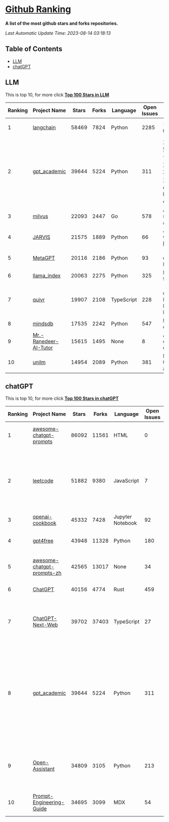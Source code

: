 [Github Ranking](./README.md)
==========

**A list of the most github stars and forks repositories.**

*Last Automatic Update Time: 2023-08-14 03:18:13*

## Table of Contents
 * [LLM](#LLM)
 * [chatGPT](#chatGPT)

## LLM

This is top 10, for more click **[Top 100 Stars in LLM](Top100/LLM.md)**

| Ranking | Project Name | Stars | Forks | Language | Open Issues | Description | Last Commit |
| ------- | ------------ | ----- | ----- | -------- | ----------- | ----------- | ----------- |
| 1 | [langchain](https://github.com/langchain-ai/langchain) | 58469 | 7824 | Python | 2285 | ⚡ Building applications with LLMs through composability ⚡ | 2023-08-14T01:53:32Z |
| 2 | [gpt_academic](https://github.com/binary-husky/gpt_academic) | 39644 | 5224 | Python | 311 | 为ChatGPT/GLM提供图形交互界面，特别优化论文阅读/润色/写作体验，模块化设计，支持自定义快捷按钮&函数插件，支持Python和C++等项目剖析&自译解功能，PDF/LaTex论文翻译&总结功能，支持并行问询多种LLM模型，支持清华chatglm2等本地模型。兼容复旦MOSS, llama, rwkv, newbing, claude, claude2等 | 2023-08-14T02:54:46Z |
| 3 | [milvus](https://github.com/milvus-io/milvus) | 22093 | 2447 | Go | 578 | A cloud-native vector database, storage for next generation AI applications | 2023-08-14T03:15:40Z |
| 4 | [JARVIS](https://github.com/microsoft/JARVIS) | 21575 | 1889 | Python | 66 | JARVIS, a system to connect LLMs with ML community. Paper: https://arxiv.org/pdf/2303.17580.pdf | 2023-07-28T09:59:24Z |
| 5 | [MetaGPT](https://github.com/geekan/MetaGPT) | 20116 | 2186 | Python | 93 | 🌟 The Multi-Agent Framework: Given one line Requirement, return PRD, Design, Tasks, Repo | 2023-08-13T13:22:01Z |
| 6 | [llama_index](https://github.com/jerryjliu/llama_index) | 20063 | 2275 | Python | 325 | LlamaIndex (GPT Index) is a data framework for your LLM applications | 2023-08-14T02:45:53Z |
| 7 | [quivr](https://github.com/StanGirard/quivr) | 19907 | 2108 | TypeScript | 228 | 🧠 Dump all your files and chat with it using your Generative AI Second Brain using LLMs ( GPT 3.5/4, Private, Anthropic, VertexAI ) & Embeddings 🧠  | 2023-08-13T23:32:50Z |
| 8 | [mindsdb](https://github.com/mindsdb/mindsdb) | 17535 | 2242 | Python | 547 | MindsDB connects AI models to databases. | 2023-08-13T22:23:37Z |
| 9 | [Mr.-Ranedeer-AI-Tutor](https://github.com/JushBJJ/Mr.-Ranedeer-AI-Tutor) | 15615 | 1495 | None | 8 | A GPT-4 AI Tutor Prompt for customizable personalized learning experiences. | 2023-07-15T10:58:29Z |
| 10 | [unilm](https://github.com/microsoft/unilm) | 14954 | 2089 | Python | 381 | Large-scale Self-supervised Pre-training Across Tasks, Languages, and Modalities | 2023-08-11T14:21:40Z |


## chatGPT

This is top 10, for more click **[Top 100 Stars in chatGPT](Top100/chatGPT.md)**

| Ranking | Project Name | Stars | Forks | Language | Open Issues | Description | Last Commit |
| ------- | ------------ | ----- | ----- | -------- | ----------- | ----------- | ----------- |
| 1 | [awesome-chatgpt-prompts](https://github.com/f/awesome-chatgpt-prompts) | 86092 | 11561 | HTML | 0 | This repo includes ChatGPT prompt curation to use ChatGPT better. | 2023-08-13T15:27:46Z |
| 2 | [leetcode](https://github.com/azl397985856/leetcode) | 51882 | 9380 | JavaScript | 7 | 推荐免费ChatGPT网站：www.lintcode.com/chat-gpt?utm_source=tf-github-lucifer  LeetCode Solutions: A Record of My Problem Solving Journey.( leetcode题解，记录自己的leetcode解题之路。) | 2023-08-10T00:51:55Z |
| 3 | [openai-cookbook](https://github.com/openai/openai-cookbook) | 45332 | 7428 | Jupyter Notebook | 92 | Examples and guides for using the OpenAI API | 2023-08-13T13:34:26Z |
| 4 | [gpt4free](https://github.com/xtekky/gpt4free) | 43948 | 11328 | Python | 180 | The official gpt4free repository \| various collection of powerful language models | 2023-08-14T03:14:45Z |
| 5 | [awesome-chatgpt-prompts-zh](https://github.com/PlexPt/awesome-chatgpt-prompts-zh) | 42565 | 13017 | None | 34 | ChatGPT 中文调教指南。各种场景使用指南。学习怎么让它听你的话。 | 2023-08-08T04:36:57Z |
| 6 | [ChatGPT](https://github.com/lencx/ChatGPT) | 40156 | 4774 | Rust | 459 | 🔮 ChatGPT Desktop Application (Mac, Windows and Linux) | 2023-08-03T13:51:54Z |
| 7 | [ChatGPT-Next-Web](https://github.com/Yidadaa/ChatGPT-Next-Web) | 39702 | 37403 | TypeScript | 27 | A well-designed cross-platform ChatGPT UI (Web / PWA / Linux / Win / MacOS). 一键拥有你自己的跨平台 ChatGPT 应用。 | 2023-08-14T03:13:59Z |
| 8 | [gpt_academic](https://github.com/binary-husky/gpt_academic) | 39644 | 5224 | Python | 311 | 为ChatGPT/GLM提供图形交互界面，特别优化论文阅读/润色/写作体验，模块化设计，支持自定义快捷按钮&函数插件，支持Python和C++等项目剖析&自译解功能，PDF/LaTex论文翻译&总结功能，支持并行问询多种LLM模型，支持清华chatglm2等本地模型。兼容复旦MOSS, llama, rwkv, newbing, claude, claude2等 | 2023-08-14T02:54:46Z |
| 9 | [Open-Assistant](https://github.com/LAION-AI/Open-Assistant) | 34809 | 3105 | Python | 213 | OpenAssistant is a chat-based assistant that understands tasks, can interact with third-party systems, and retrieve information dynamically to do so. | 2023-08-12T21:44:29Z |
| 10 | [Prompt-Engineering-Guide](https://github.com/dair-ai/Prompt-Engineering-Guide) | 34695 | 3099 | MDX | 54 | 🐙 Guides, papers, lecture, notebooks and resources for prompt engineering | 2023-08-13T22:41:49Z |


